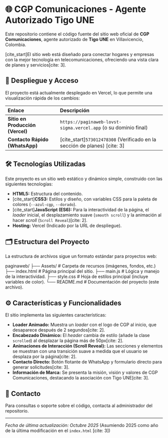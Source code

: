 # 🌐 CGP Comunicaciones - Agente Autorizado Tigo UNE

Este repositorio contiene el código fuente del sitio web oficial de **CGP Comunicaciones**, agente autorizado de **Tigo UNE** en Villavicencio, Colombia.

[cite_start]El sitio web está diseñado para conectar hogares y empresas con la mejor tecnología en telecomunicaciones, ofreciendo una vista clara de planes y servicios[cite: 3].

## 🚀 Despliegue y Acceso

El proyecto está actualmente desplegado en Vercel, lo que permite una visualización rápida de los cambios:

| Enlace | Descripción |
| :--- | :--- |
| **Sitio en Producción (Vercel)** | `https://paginaweb-lovst-sigma.vercel.app` (o su dominio final) |
| **Contacto Rápido (WhatsApp)** | [cite_start]`573012478308` (Verificado en la sección de planes) [cite: 3] |

## 🛠️ Tecnologías Utilizadas

Este proyecto es un sitio web estático y dinámico simple, construido con las siguientes tecnologías:

* **HTML5:** Estructura del contenido.
* [cite_start]**CSS3:** Estilos y diseño, con variables CSS para la paleta de colores (`--azul-cgp`, `--dorado`).
* [cite_start]**JavaScript (ES6):** Para la interactividad de la página, el *loader* inicial, el desplazamiento suave (`smooth scroll`) y la animación al hacer *scroll* (`Scroll Reveal`)[cite: 2].
* **Hosting:** Vercel (Indicado por la URL de despliegue).

## 🗂️ Estructura del Proyecto

La estructura de archivos sigue un formato estándar para proyectos web:

paginaweb/ ├── Assets/ # Carpeta de recursos (imágenes, fondos, etc.)  ├── index.html # Página principal del sitio. ├── main.js # Lógica y manejo de la interactividad. ├── style.css # Hoja de estilos principal (incluye variables de color). └── README.md # Documentación del proyecto (este archivo).

## ⚙️ Características y Funcionalidades

El sitio implementa las siguientes características:

* **Loader Animado:** Muestra un *loader* con el logo de CGP al inicio, que desaparece después de 2 segundos[cite: 2].
* **Encabezado Dinámico:** El *header* cambia de estilo (añade la clase `scrolled`) al desplazar la página más de 50px[cite: 2].
* **Animaciones de Interacción (Scroll Reveal):** Las secciones y elementos se muestran con una transición suave a medida que el usuario se desplaza por la página[cite: 2].
* **Contacto Directo:** Botón flotante de WhatsApp y formulario directo para generar solicitudes[cite: 3].
* **Información de Marca:** Se presenta la misión, visión y valores de CGP Comunicaciones, destacando la asociación con Tigo UNE[cite: 3].

## 🤝 Contacto

Para consultas o soporte sobre el código, contacta al administrador del repositorio.

---
*Fecha de última actualización: Octubre 2025* (Asumiendo 2025 como año de la última modificación en el `index.html` [cite: 3])
